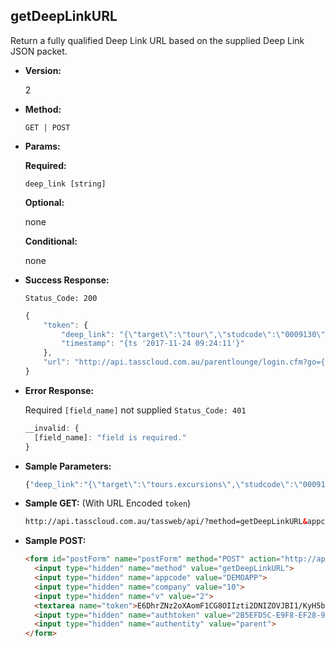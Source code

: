 **getDeepLinkURL**
----
Return a fully qualified Deep Link URL based on the supplied Deep Link JSON packet.

* **Version:**

  2

* **Method:**

  `GET | POST`
  
*  **Params:**

   **Required:**
 
   `deep_link [string]`

   **Optional:**
 
   none

   **Conditional:**

   none

* **Success Response:**
    
    `Status_Code: 200`
    ```javascript
    {
		"token": {
			"deep_link": "{\"target\":\"tour\",\"studcode\":\"0009130\",\"tour_num\":\"52\",\"prod_menu\":\"N\"}",
			"timestamp": "{ts '2017-11-24 09:24:11'}"
		},
		"url": "http://api.tasscloud.com.au/parentlounge/login.cfm?go={\"target\":\"tour\",\"studcode\":\"0009130\",\"tour_num\":\"52\",\"prod_menu\":\"N\"}&sso_token=2FF54CE4-04C7-E3E4-5061B5F42972DFC0"
	}
	```
 
* **Error Response:**

    Required `[field_name]` not supplied `Status_Code: 401`
    ```javascript
    __invalid: {
      [field_name]: "field is required."
    }
    ```
    
* **Sample Parameters:**

	```javascript
    {"deep_link":"{\"target\":\"tours.excursions\",\"studcode\":\"0009130\",\"tour_num\":\"52\",\"prod_menu\":\"N\"}"}
	```

* **Sample GET:** (With URL Encoded `token`)

	```HTML
    http://api.tasscloud.com.au/tassweb/api/?method=getDeepLinkURL&appcode=DEMOAPP&company=10&v=2&token=E6DhrZNz2oXAomF1CG8OIIzti2DNIZOVJBI1%2FKyH5bEKcgZy6UGNbjnvJAK4cYI7DJDUXQ7YreSFKTCwsJGp%2Bg%3D%3D&authtoken=2B5EFD5C-E9F8-EF28-94FA66492E10A1C9&authentity=parent
	```
  
* **Sample POST:**

	```HTML
    <form id="postForm" name="postForm" method="POST" action="http://api.tasscloud.com.au/tassweb/api/">
      <input type="hidden" name="method" value="getDeepLinkURL">
      <input type="hidden" name="appcode" value="DEMOAPP">
      <input type="hidden" name="company" value="10">
      <input type="hidden" name="v" value="2">
      <textarea name="token">E6DhrZNz2oXAomF1CG8OIIzti2DNIZOVJBI1/KyH5bEKcgZy6UGNbjnvJAK4cYI7DJDUXQ7YreSFKTCwsJGp+g==</textarea>
      <input type="hidden" name="authtoken" value="2B5EFD5C-E9F8-EF28-94FA66492E10A1C9">
      <input type="hidden" name="authentity" value="parent">
    </form>
	```
